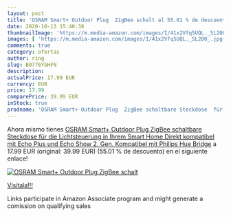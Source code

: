 ```yaml
---
layout: post
title: 'OSRAM Smart+ Outdoor Plug  ZigBee schalt al 55.01 % de descuento'
date: 2020-10-13 15:40:38
thumbnailImage: 'https://m.media-amazon.com/images/I/41x2Vfq5UQL._SL200_.jpg'
images: [ 'https://m.media-amazon.com/images/I/41x2Vfq5UQL._SL200_.jpg' ]
comments: true
category: ofertas
author: ring
slug: B0776YGHFN
description:
actualPrice: 17.99 EUR
currency: EUR
price: 17.99
comparePrice: 39.99 EUR
inStock: true
prodname: 'OSRAM Smart+ Outdoor Plug  ZigBee schaltbare Steckdose  für die Lichtsteuerung in Ihrem Smart Home  Direkt kompatibel mit Echo Plus und Echo Show  2. Gen.   Kompatibel mit Philips Hue Bridge'
---
```


Ahora mismo tienes [OSRAM Smart+ Outdoor Plug  ZigBee schaltbare Steckdose  für die Lichtsteuerung in Ihrem Smart Home  Direkt kompatibel mit Echo Plus und Echo Show  2. Gen.   Kompatibel mit Philips Hue Bridge](https://www.amazon.de/dp/B0776YGHFN/?tag=tolees0ca-21) a 17.99 EUR (original: 39.99 EUR) (55.01 %  de descuento) en el siguiente enlace!

[![OSRAM Smart+ Outdoor Plug  ZigBee schalt](https://m.media-amazon.com/images/I/41x2Vfq5UQL._SL200_.jpg)](https://www.amazon.de/dp/B0776YGHFN/?tag=tolees0ca-21)

[Visítala!!!](https://www.amazon.de/dp/B0776YGHFN/?tag=tolees0ca-21)

Links participate in Amazon Associate program and might generate a comission on qualifying sales
